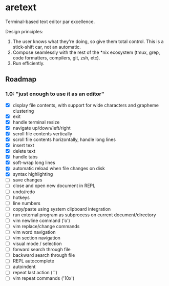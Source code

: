 # aretext
Terminal-based text editor par excellence.

Design principles:

1. The user knows what they're doing, so give them total control.  This is a stick-shift car, not an automatic.
2. Compose seamlessly with the rest of the \*nix ecosystem (tmux, grep, code formatters, compilers, git, zsh, etc).
3. Run efficiently.


## Roadmap

### 1.0: "just enough to use it as an editor"

- [x] display file contents, with support for wide characters and grapheme clustering
- [x] exit
- [x] handle terminal resize
- [x] navigate up/down/left/right
- [x] scroll file contents vertically
- [x] scroll file contents horizontally, handle long lines
- [x] insert text
- [x] delete text
- [x] handle tabs
- [x] soft-wrap long lines
- [x] automatic reload when file changes on disk
- [x] syntax highlighting
- [ ] save changes
- [ ] close and open new document in REPL
- [ ] undo/redo
- [ ] hotkeys
- [ ] line numbers
- [ ] copy/paste using system clipboard integration
- [ ] run external program as subprocess on current document/directory
- [ ] vim newline command ('o')
- [ ] vim replace/change commands
- [ ] vim word navigation
- [ ] vim section navigation
- [ ] visual mode / selection
- [ ] forward search through file
- [ ] backward search through file
- [ ] REPL autocomplete
- [ ] autoindent
- [ ] repeat last action ('.')
- [ ] vim repeat commands ('10x')
